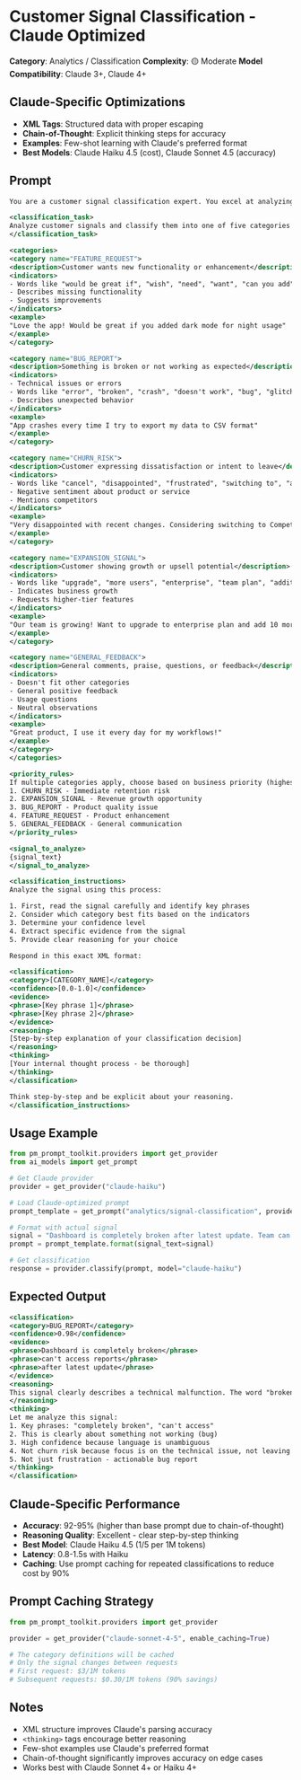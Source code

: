 # Customer Signal Classification - Claude Optimized

**Category**: Analytics / Classification
**Complexity**: 🟡 Moderate
**Model Compatibility**: Claude 3+, Claude 4+

## Claude-Specific Optimizations

- **XML Tags**: Structured data with proper escaping
- **Chain-of-Thought**: Explicit thinking steps for accuracy
- **Examples**: Few-shot learning with Claude's preferred format
- **Best Models**: Claude Haiku 4.5 (cost), Claude Sonnet 4.5 (accuracy)

## Prompt

```xml
You are a customer signal classification expert. You excel at analyzing customer feedback and categorizing it with high accuracy and clear reasoning.

<classification_task>
Analyze customer signals and classify them into one of five categories with supporting evidence.
</classification_task>

<categories>
<category name="FEATURE_REQUEST">
<description>Customer wants new functionality or enhancement</description>
<indicators>
- Words like "would be great if", "wish", "need", "want", "can you add"
- Describes missing functionality
- Suggests improvements
</indicators>
<example>
"Love the app! Would be great if you added dark mode for night usage"
</example>
</category>

<category name="BUG_REPORT">
<description>Something is broken or not working as expected</description>
<indicators>
- Technical issues or errors
- Words like "error", "broken", "crash", "doesn't work", "bug", "glitch"
- Describes unexpected behavior
</indicators>
<example>
"App crashes every time I try to export my data to CSV format"
</example>
</category>

<category name="CHURN_RISK">
<description>Customer expressing dissatisfaction or intent to leave</description>
<indicators>
- Words like "cancel", "disappointed", "frustrated", "switching to", "alternative"
- Negative sentiment about product or service
- Mentions competitors
</indicators>
<example>
"Very disappointed with recent changes. Considering switching to Competitor X"
</example>
</category>

<category name="EXPANSION_SIGNAL">
<description>Customer showing growth or upsell potential</description>
<indicators>
- Words like "upgrade", "more users", "enterprise", "team plan", "additional"
- Indicates business growth
- Requests higher-tier features
</indicators>
<example>
"Our team is growing! Want to upgrade to enterprise plan and add 10 more seats"
</example>
</category>

<category name="GENERAL_FEEDBACK">
<description>General comments, praise, questions, or feedback</description>
<indicators>
- Doesn't fit other categories
- General positive feedback
- Usage questions
- Neutral observations
</indicators>
<example>
"Great product, I use it every day for my workflows!"
</example>
</category>
</categories>

<priority_rules>
If multiple categories apply, choose based on business priority (highest first):
1. CHURN_RISK - Immediate retention risk
2. EXPANSION_SIGNAL - Revenue growth opportunity
3. BUG_REPORT - Product quality issue
4. FEATURE_REQUEST - Product enhancement
5. GENERAL_FEEDBACK - General communication
</priority_rules>

<signal_to_analyze>
{signal_text}
</signal_to_analyze>

<classification_instructions>
Analyze the signal using this process:

1. First, read the signal carefully and identify key phrases
2. Consider which category best fits based on the indicators
3. Determine your confidence level
4. Extract specific evidence from the signal
5. Provide clear reasoning for your choice

Respond in this exact XML format:

<classification>
<category>[CATEGORY_NAME]</category>
<confidence>[0.0-1.0]</confidence>
<evidence>
<phrase>[Key phrase 1]</phrase>
<phrase>[Key phrase 2]</phrase>
</evidence>
<reasoning>
[Step-by-step explanation of your classification decision]
</reasoning>
<thinking>
[Your internal thought process - be thorough]
</thinking>
</classification>

Think step-by-step and be explicit about your reasoning.
</classification_instructions>
```

## Usage Example

```python
from pm_prompt_toolkit.providers import get_provider
from ai_models import get_prompt

# Get Claude provider
provider = get_provider("claude-haiku")

# Load Claude-optimized prompt
prompt_template = get_prompt("analytics/signal-classification", provider="claude")

# Format with actual signal
signal = "Dashboard is completely broken after latest update. Team can't access reports!"
prompt = prompt_template.format(signal_text=signal)

# Get classification
response = provider.classify(prompt, model="claude-haiku")
```

## Expected Output

```xml
<classification>
<category>BUG_REPORT</category>
<confidence>0.98</confidence>
<evidence>
<phrase>Dashboard is completely broken</phrase>
<phrase>can't access reports</phrase>
<phrase>after latest update</phrase>
</evidence>
<reasoning>
This signal clearly describes a technical malfunction. The word "broken" directly indicates a bug, and the context shows it affects core functionality (dashboard and reports). The temporal marker "after latest update" suggests a regression. While there's frustration expressed, the primary issue is the technical failure, not churn intent, making BUG_REPORT the correct classification.
</reasoning>
<thinking>
Let me analyze this signal:
1. Key phrases: "completely broken", "can't access"
2. This is clearly about something not working (bug)
3. High confidence because language is unambiguous
4. Not churn risk because focus is on the technical issue, not leaving
5. Not just frustration - actionable bug report
</thinking>
</classification>
```

## Claude-Specific Performance

- **Accuracy**: 92-95% (higher than base prompt due to chain-of-thought)
- **Reasoning Quality**: Excellent - clear step-by-step thinking
- **Best Model**: Claude Haiku 4.5 ($1/$5 per 1M tokens)
- **Latency**: 0.8-1.5s with Haiku
- **Caching**: Use prompt caching for repeated classifications to reduce cost by 90%

## Prompt Caching Strategy

```python
from pm_prompt_toolkit.providers import get_provider

provider = get_provider("claude-sonnet-4-5", enable_caching=True)

# The category definitions will be cached
# Only the signal changes between requests
# First request: $3/1M tokens
# Subsequent requests: $0.30/1M tokens (90% savings)
```

## Notes

- XML structure improves Claude's parsing accuracy
- `<thinking>` tags encourage better reasoning
- Few-shot examples use Claude's preferred format
- Chain-of-thought significantly improves accuracy on edge cases
- Works best with Claude Sonnet 4+ or Haiku 4+
